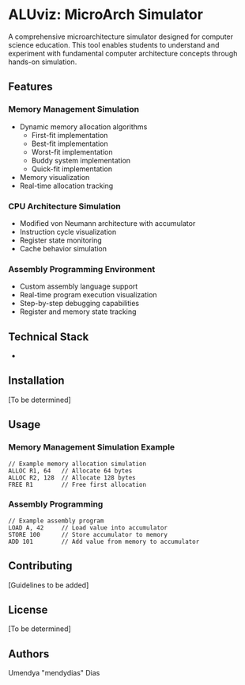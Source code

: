 # ALUviz: MicroArch Simulator

A comprehensive microarchitecture simulator designed for computer science
education. This tool enables students to understand and experiment with
fundamental computer architecture concepts through hands-on simulation.

## Features

### Memory Management Simulation

- Dynamic memory allocation algorithms
  - First-fit implementation
  - Best-fit implementation
  - Worst-fit implementation
  - Buddy system implementation
  - Quick-fit implementation
- Memory visualization
- Real-time allocation tracking

### CPU Architecture Simulation

- Modified von Neumann architecture with accumulator
- Instruction cycle visualization
- Register state monitoring
- Cache behavior simulation

### Assembly Programming Environment

- Custom assembly language support
- Real-time program execution visualization
- Step-by-step debugging capabilities
- Register and memory state tracking

## Technical Stack

- 

## Installation

[To be determined]

## Usage

### Memory Management Simulation Example

```assembly
// Example memory allocation simulation
ALLOC R1, 64   // Allocate 64 bytes
ALLOC R2, 128  // Allocate 128 bytes
FREE R1        // Free first allocation
```

### Assembly Programming

```assembly
// Example assembly program
LOAD A, 42     // Load value into accumulator
STORE 100      // Store accumulator to memory
ADD 101        // Add value from memory to accumulator
```

## Contributing

[Guidelines to be added]

## License

[To be determined]

## Authors

Umendya "mendydias" Dias
